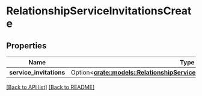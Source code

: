 # RelationshipServiceInvitationsCreate

## Properties

Name | Type | Description | Notes
------------ | ------------- | ------------- | -------------
**service_invitations** | Option<[**crate::models::RelationshipServiceInvitationsCreateServiceInvitations**](RelationshipServiceInvitationsCreateServiceInvitations.md)> |  | 

[[Back to API list]](../README.md#documentation-for-api-endpoints) [[Back to README]](../README.md)


